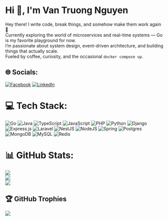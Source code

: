 # Hi 👋, I'm Van Truong Nguyen
Hey there! I write code, break things, and somehow make them work again 🧠  
Currently exploring the world of microservices and real-time systems — Go is my favorite playground for now.  
I’m passionate about system design, event-driven architecture, and building things that actually scale.  
Fueled by coffee, curiosity, and the occasional `docker compose up`.


## 🌐 Socials:
[![Facebook](https://img.shields.io/badge/Facebook-%231877F2.svg?logo=Facebook&logoColor=white)](https://facebook.com/6ixty6six) [![LinkedIn](https://img.shields.io/badge/LinkedIn-%230077B5.svg?logo=linkedin&logoColor=white)](https://linkedin.com/in/truongnguyendev) 

# 💻 Tech Stack:
![Go](https://img.shields.io/badge/go-%2300ADD8.svg?style=for-the-badge&logo=go&logoColor=white) ![Java](https://img.shields.io/badge/java-%23ED8B00.svg?style=for-the-badge&logo=openjdk&logoColor=white) ![TypeScript](https://img.shields.io/badge/typescript-%23007ACC.svg?style=for-the-badge&logo=typescript&logoColor=white) ![JavaScript](https://img.shields.io/badge/javascript-%23323330.svg?style=for-the-badge&logo=javascript&logoColor=%23F7DF1E) ![PHP](https://img.shields.io/badge/php-%23777BB4.svg?style=for-the-badge&logo=php&logoColor=white) ![Python](https://img.shields.io/badge/python-3670A0?style=for-the-badge&logo=python&logoColor=ffdd54) ![Django](https://img.shields.io/badge/django-%23092E20.svg?style=for-the-badge&logo=django&logoColor=white) ![Express.js](https://img.shields.io/badge/express.js-%23404d59.svg?style=for-the-badge&logo=express&logoColor=%2361DAFB) ![Laravel](https://img.shields.io/badge/laravel-%23FF2D20.svg?style=for-the-badge&logo=laravel&logoColor=white) ![NestJS](https://img.shields.io/badge/nestjs-%23E0234E.svg?style=for-the-badge&logo=nestjs&logoColor=white) ![NodeJS](https://img.shields.io/badge/node.js-6DA55F?style=for-the-badge&logo=node.js&logoColor=white) ![Spring](https://img.shields.io/badge/spring-%236DB33F.svg?style=for-the-badge&logo=spring&logoColor=white) ![Postgres](https://img.shields.io/badge/postgres-%23316192.svg?style=for-the-badge&logo=postgresql&logoColor=white) ![MongoDB](https://img.shields.io/badge/MongoDB-%234ea94b.svg?style=for-the-badge&logo=mongodb&logoColor=white) ![MySQL](https://img.shields.io/badge/mysql-4479A1.svg?style=for-the-badge&logo=mysql&logoColor=white) ![Redis](https://img.shields.io/badge/redis-%23DD0031.svg?style=for-the-badge&logo=redis&logoColor=white)
# 📊 GitHub Stats:
![](https://github-readme-stats.vercel.app/api?username=VanTruongNg&theme=radical&hide_border=false&include_all_commits=true&count_private=true)<br/>
![](https://nirzak-streak-stats.vercel.app/?user=VanTruongNg&theme=radical&hide_border=false)<br/>
![](https://github-readme-stats.vercel.app/api/top-langs/?username=VanTruongNg&theme=radical&hide_border=false&include_all_commits=true&count_private=true&layout=compact)

## 🏆 GitHub Trophies
![](https://github-profile-trophy.vercel.app/?username=VanTruongNg&theme=radical&no-frame=false&no-bg=true&margin-w=4)
